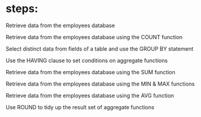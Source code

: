 # steps:

Retrieve data from the employees database

Retrieve data from the employees database using the COUNT function

Select distinct data from fields of a table and use the GROUP BY statement

Use the HAVING clause to set conditions on aggregate functions

Retrieve data from the employees database using the SUM function

Retrieve data from the employees database using the MIN & MAX functions

Retrieve data from the employees database using the AVG function

Use ROUND to tidy up the result set of aggregate functions
